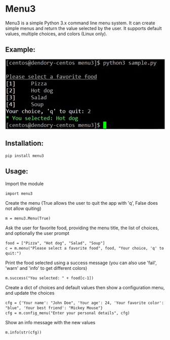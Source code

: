 # Menu3
Menu3 is a simple Python 3.x command line menu system. It can create simple menus and return the value selected by the user. It supports default values, multiple choices, and colors (Linux only).

## Example:

![Sample](sample.jpg)

## Installation:

    pip install menu3

## Usage:

Import the module

    import menu3

Create the menu (True allows the user to quit the app with 'q', False does not allow quiting)

    m = menu3.Menu(True)

Ask the user for favorite food, providing the menu title, the list of choices, and optionally the user prompt

    food = ["Pizza", "Hot dog", "Salad", "Soup"]
    c = m.menu("Please select a favorite food", food, "Your choice, 'q' to quit:")

Print the food selected using a success message (you can also use 'fail', 'warn' and 'info' to get different colors)

    m.success("You selected: " + food[c-1])

Create a dict of choices and default values then show a configuration menu, and update the choices

    cfg = {'Your name': "John Doe", 'Your age': 24, 'Your favorite color': "blue", 'Your best friend': "Mickey Mouse"}
    cfg = m.config_menu("Enter your personal details", cfg)

Show an info message with the new values

    m.info(str(cfg))

